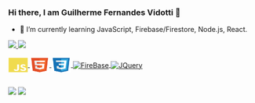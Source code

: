 ### Hi there, I am Guilherme Fernandes Vidotti 👋

- 🌱 I’m currently learning JavaScript, Firebase/Firestore, Node.js, React.
 <div>
  <a href="https://github.com/Vidottizzz">
  <img height="180em" src="https://github-readme-stats.vercel.app/api?username=Vidottizzz&show_icons=true&theme=dracula&include_all_commits=true&count_private=true"/>
  <img height="180em" src="https://github-readme-stats.vercel.app/api/top-langs/?username=Vidottizzz&layout=compact&langs_count=7&theme=dracula"/>
</div>
  <div style="display: inline_block"><br>
  <img align="center" alt="Js" height="30" width="40" src="https://raw.githubusercontent.com/devicons/devicon/master/icons/javascript/javascript-plain.svg">
  <img align="center" alt="HTML" height="30" width="40" src="https://raw.githubusercontent.com/devicons/devicon/master/icons/html5/html5-original.svg">
  <img align="center" alt="CSS" height="30" width="40" src="https://raw.githubusercontent.com/devicons/devicon/master/icons/css3/css3-original.svg">
  <img align="center" alt="FireBase" height="38" width="40" src="https://cdn.icon-icons.com/icons2/691/PNG/512/google_firebase_icon-icons.com_61475.png">
  <img align="center" alt="JQuery" height="38" width="40" src="https://cdn.icon-icons.com/icons2/2415/PNG/512/jquery_plain_wordmark_logo_icon_146445.png">
 
</div>
  
  ##
  
<div>
  <a href = "mailto:vidottizzz@gmail.com"><img src="https://img.shields.io/badge/-Gmail-%23333?style=for-the-badge&logo=gmail&logoColor=white" target="_blank"></a>
  <a href="https://www.linkedin.com/in/guilherme-vidotti-199b1b207" target="_blank"><img src="https://img.shields.io/badge/-LinkedIn-%230077B5?style=for-the-badge&logo=linkedin&logoColor=white" target="_blank"></a> 
  

</div
